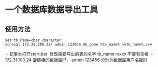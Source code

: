 # 一个数据库数据导出工具
## 使用方法
```dos
set tb_name=char_character
connsql 172.31.100.224 admin 123456 db_game %tb_name% >%tb_name%.csv
```
  - 记事本打开start.bat  修改需要导出的表的名字 tb_name=xxxx 不要有空格
  - 172.31.100.24 要链接的数据库IP， admin 123456 分别为数据库用户名密码
